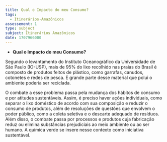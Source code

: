 ```yaml
---
title: Qual o Impacto do meu Consumo?
tags:
  - Itinerários-Amazônicos
assessement: 1
type: subject
subject: Itinerários Amazônicos
date: 1707966000
---
```

- **Qual o Impacto do meu Consumo?**

Segundo o levantamento do Instituto Oceanográfico da Universidade de São Paulo (IO-USP), mais de 95% do lixo recolhido nas praias do Brasil é composto de produtos feitos de plástico, como garrafas, canudos, cotonetes e redes de pesca. E grande parte desse material que polui o ambiente poderia ser reciclada.

O combate a esse problema passa pela mudança dos hábitos de consumo e por atitudes sustentáveis. Assim, é preciso haver ações individuais, como separar o lixo doméstico de acordo com sua composição e reduzir o consumo de produtos, além de resoluções de questões que envolvem o poder público, como a coleta seletiva e o descarte adequado de resíduos. Além disso, o combate passa por processos e produtos cuja fabricação reduz ou elimina substâncias prejudiciais ao meio ambiente ou ao ser humano. A química verde se insere nesse contexto como iniciativa sustentável.